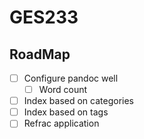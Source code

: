 # GES233

## RoadMap

- [ ] Configure pandoc well
  - [ ] Word count
- [ ] Index based on categories
- [ ] Index based on tags
- [ ] Refrac application
